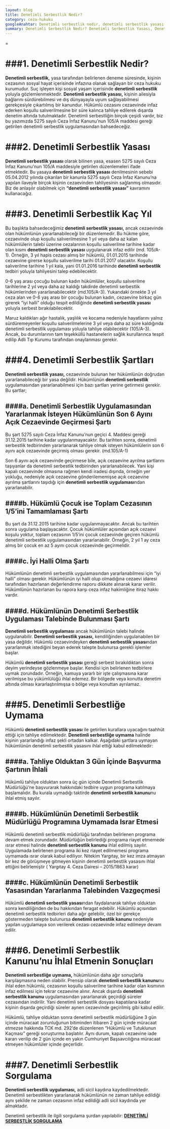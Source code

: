 ```yaml
---
layout: blog
title: Denetimli Serbestlik Nedir?
category: ceza-hukuku
googleAnahtar: Denetimli serbestlik nedir, denetimli serbestlik yasası, denetimli serbestlik kaç yıl, denetimli serbestlik kanunu, denetimli serbestlik sorgulama, denetimli serbestlik uymama, denetimli serbestlik uygulaması, Ceza avukatı, bakırköy avukat
summary: Denetimli Serbestlik Nedir? Denetimli Serbestlik Yasası, Denetimli Serbestlik Şartları, Denetimli Serbestlik Kaç Yıl İçin Uygulanır? Denetimli Serbestliğ Uymama ve Sonuçları
---
```


=

###1. Denetimli Serbestlik Nedir?
=

**Denetimli serbestlik,** yasa tarafından belirlenen deneme süresinde, kişinin cezasının sosyal hayat içerisinde infazına olanak sağlayan bir ceza hukuku kurumudur. Suç işleyen kişi sosyal yaşam içerisinde **denetimli serbestlik** yoluyla gözlemlenmektedir. **Denetimli serbestlik yasası,** kişinin ailesiyla bağlarını sürdürebilmesi ve dış dünyayayla uyum sağlayabilmesi gerekçesiyle çıkartılmış bir kanundur. Hükümlü cezasını cezaevinde infaz ederken koşullu salıverilmesine bir süre kalınca tahliye edilerek dışarda denetim altında tutulmaktadır. Denetimli serbestliğin birçok çeşidi vardır, biz bu yazımızda 5275 sayılı Ceza İnfaz Kanunu’nun 105/A maddesi gereği getirilen denetimli serbestlik uygulamasından bahsedeceğiz.


###2. Denetimli Serbestlik Yasası
=

**Denetimli serbestlik yasası** olarak bilinen yasa, esasen 5275 sayılı Ceza İnfaz Kanunu’nun 105/A maddesiyle getirilen düzenlemeleri ifade etmektedir. Bu yasaya **denetimli serbestlik yasası** denilmesinin sebebi 05.04.2012 yılında çıkarılan bir kanunla 5275 sayılı Ceza İnfaz Kanunu’na yapılan ilaveyle birçok kişinin cezaevinden tahliyesinin sağlanmış olmasıdır. Biz de anlaşılır olabilmek için **“denetimli serbestlik yasası”** kavramını kullanacağız.

###3. Denetimli Serbestlik Kaç Yıl 
=

Bu başlıkta bahsedeceğimiz **denetimli serbestlik yasası,** ancak cezaevinde olan hükümlünün yararlanabileceği bir düzenlemedir. Bu hükme göre, cezaevinde olup koşullu salıverilmesine 1 yıl veya daha az kalan hükümlülerin talebi üzerine cezalarının koşullu salıverilme tarihine kadar olan kısmı **denetimli serbestlik yasası** uygulanarak infaz edilir (md. 105/A-1). Örneğin, 3 yıl hapis cezası almış bir hükümlü, 01.01.2015 tarihinde cezaevine girerse koşullu salıverilme tarihi 01.01.2017 olacaktır. Koşullu salıverilme tarihine 1 yıl kala, yani 01.01.2016 tarihinde **denetimli serbestlik** tedbiri yoluyla tahliyesini talep edebilecektir.

0-6 yaş arası çocuğu bulunan kadın hükümlüler, koşullu salıverilme tarihlerine 2 yıl veya daha az kaldığı takdirde denetimli serbestlik hükümlerinden yararlanabilecektir (md.105/A-3). Yukarıdaki örnekte 3 yıl ceza alan ve 0-6 yaş arası bir çocuğu bulunan kadın, cezaevine birkaç gün girerek “iyi halli” olduğu tespit edildiğinde **denetimli serbestlik yasası** yoluyla serbest bırakılabilecektir.

Maruz kaldıkları ağır hastalık, yaşlılık ve kocama nedeniyle hayatlarını yalnız sürdüremeyenler koşullu salıverilmelerine 3 yıl veya daha az süre kaldığında denetimli serbestlik uygulaması yoluyla tahliye olabilecektir (105/A-3). Ancak, bu durumlarının tam teşekküllü hastanelerin sağlık kurullarınca tespit edilip Adli Tıp Kurumu tarafından onaylanması gerekir.

###4. Denetimli Serbestlik Şartları
=

**Denetimli serbestlik yasası,** cezaevinde bulunan her hükümlünün doğrudan yararlanabileceği bir yasa değildir. Hükümlünün **denetimli serbestlik** uygulamasından yararlanabilmesi için bazı şartları yerine getirmesi gerekir. Bu şartlar;

####a. Denetimli Serbestlik Uygulamasından Yararlanmak İsteyen Hükümlünün Son 6 Ayını Açık Cezaevinde Geçirmesi  Şartı
---


Bu şart 5275 sayılı Ceza İnfaz Kanunu’nun geçici 4. Maddesi gereği 31.12.2015 tarihine kadar uygulanmayacaktır. Bu tarihten sonra, denetimli serbestlik tedbirinden yararlanarak tahliye olmak isteyen hükümlülerin son 6 ayını açık cezaevinde geçirmiş olması gerekir. (md.105/A-1)

Son 6 ayını açık cezaevinde geçirmese bile, açık cezaevine ayrılma şartlarını taşıyanlar da denetimli serbestlik tedbirinden yararlanabilecek. Yani kişi kapalı cezaevinde olmasına rağmen kendi iradesi dışında, örneğin yer yokluğu, nedeniyle açık cezaevine gönderilememişse açık cezaevine ayrılma şartlarını taşıdığı için **denetimli serbestlik uygulaması**ndan yararlanabilir.

####b. Hükümlü Çocuk ise Toplam Cezasının 1/5’ini Tamamlaması Şartı
---

Bu şart da 31.12.2015 tarihine kadar uygulanmayacaktır. Ancak bu tarihten sonra uygulama başlayacaktır. Çocuk hükümlüler açısından açık cezaevi koşulu yoktur, toplam cezasının 1/5’ini çocuk cezaevinde geçiren hükümlü denetimli serbestlik uygulamasından yararlanabilir. Örneğin, 2 yıl 1 ay ceza almış bir çocuk en az 5 ayını çocuk cezaevinde geçirmelidir.

####c. İyi Halli Olma Şartı
---

Hükümlünün denetimli serbestlik uygulamasından yararlanabilmesi için “iyi halli” olması gerekir. Hükümlünün iyi halli olup olmadığına cezaevi idaresi tarafından hazırlanan değerlendirme raporu dikkate alınarak karar verilir. Hükümlünün hazırlanan bu rapora karşı ceza infaz hakimliğine itiraz hakkı vardır.

####d. Hükümlünün Denetimli Serbestlik Uygulaması Talebinde Bulunması Şartı
---

**Denetimli serbestlik uygulaması** ancak hükümlünün talebi halinde uygulanabilir. **Denetimli serbestlik yasası,** kendiliğinden uygulanabilen bir yasa değildir. Hükümlü cezaevindeyken **denetimli serbestlik yasası**ndan yararlanmak istediğini beyan ederek talepte bulunursa gerekli işlemler başlar.

Hükümlü **denetimli serbestlik yasası** gereği serbest bırakıldıktan sonra deyim yerindeyse gözlenmeye başlar. Kendisi için belirlenen tedbirlere uymak zorundadır. Örneğin, kamuya yararlı bir işte çalışmasına karar verilmişse bu yükümlülüğü ihlal edemez. Bir bölgede veya konutta denetim altında olması kararlaştırılmışsa o bölge veya konuttan ayrılamaz.

###5. Denetimli Serbestliğe Uymama
===

Hükümlü **denetimli serbestlik yasası** ile getirilen kurallara uyacağını taahhüt ettiği için tahliye edilmektedir. **Denetimli serbestliğe uymama** halinde kişinin yararlandığı infaz şekli ortadan kalkar. Aşağıdaki şartlara uymayan hükümlünün denetimli serbestlik yasasını ihlal ettiği kabul edilmektedir: 

####a. Tahliye Olduktan 3 Gün İçinde Başvurma Şartının İhlali
---

Hükümlü tahliye olduktan sonra üç gün içinde Denetimli Serbestlik Müdürlüğü’ne başvurarak hakkındaki tedbire uygun programa katılmaya başlamalıdır. Bu kurala uymadığı taktirde **denetimli serbestlik kanunu**nu ihlal etmiş sayılır.

####b. Hükümlünün Denetimli Serbestlik Müdürlüğü Programına Uymamada Israr Etmesi
---

Hükümlü denetimli serbestlik müdürlüğü tarafından belirlenen programa devam etmek zorundadır. Müdürlüğün belirlediği programa riayet etmemede ısrar etmesi halinde **denetimli serbestlik kanunu** ihlal edilmiş sayılır. Uygulamada belirlenen programa iki kez riayet edilmemesi programa uymamada ısrar olarak kabul ediliyor. Nitekim Yargıtay, bir kez 
imza atmayan bir kez de görüşmeye gitmeyen kişinin denetimli serbestlik yasasını ihlal ettiğini belirlemiştir ( Yargıtay 4. Ceza Dairesi – 2015/1863 karar)

####c. Hükümlünün Denetimli Serbestlik Yasasından Yararlanma Talebinden Vazgeçmesi
---

Hükümlü **denetimli serbestlik yasası**ndan faydalanarak tahliye olduktan sonra kendiliğinden de bu hakkından feragat edebilir. Hükümlü açısından denetimli serbestlik tedbirleri daha ağır gelebilir, özel bir gerekçe göstermeden talepte bulunursa **denetimli serbestlik kanunu** nedeniyle yapılan uygulamaya son verilerek cezası cezaevinde infaz edilmeye devam edilir.


###6. Denetimli Serbestlik Kanunu’nu İhlal Etmenin Sonuçları
=

**Denetimli serbestliğe uymama,** hükümlünün daha ağır sonuçlarla karşılaşmasına neden olabilir. Prensip olarak **denetimli serbestlik kanunu**nu ihlal eden hükümlü, cezasının koşullu salıverilme tarihine kadar olan kısmının infaz edilmesi için tekrar cezaevine alınır. Ancak dışarda **denetimli serbestlik kanunu** uygulamasından yararlanarak geçirdiği süreler cezasından indirilir. Yani denetimli serbestlik dosyası kapatılana kadar kişinin dışarda geçirdiği süreler aynen cezaevinde geçirilmiş gibi kabul edilir.

Hükümlü, tahliye olduktan sonra denetimli serbestlik müdürlüğüne 3 gün içinde müracaat zorunluğunun bitiminden itibaren 2 gün içinde müracaat etmezse hakkında TCK md. 292’de düzenlenen “Hükümlü ve Tutuklunun Kaçması” gereği soruşturma başlatılır. Aynı durum, kapalı cezaevine iade kararı verilip de 2 gün içinde en yakın Cumhuriyet Başsavcılığına müracaat etmeyen hükümlüler içinde geçerlidir.

###7.  Denetimli Serbestlik Sorgulama
=

**Denetimli serbestlik uygulaması,** adli sicil kaydına kaydedilmektedir. Denetimli serbestlikten yararlanarak hükümlünün ne zaman tahliye edildiği aynı şekilde ne zaman cezasının infaz edildiği adli sicil kaydında yer almaktadır.

Denetimli serbestlik ile ilgili sorgulama şurdan yapılabilir: [**DENETİMLİ SERBESTLİK SORGULAMA**](https://www.turkiye.gov.tr/sorgula)
